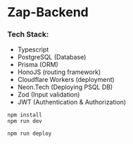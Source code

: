 # Zap-Backend

### Tech Stack:
- Typescript
- PostgreSQL (Database)
- Prisma (ORM)
- HonoJS (routing framework)
- Cloudflare Workers (deployment)
- Neon.Tech (Deploying PSQL DB)
- Zod (Input validation)
- JWT (Authentication & Authorization)

```
npm install
npm run dev
```

```
npm run deploy
```
